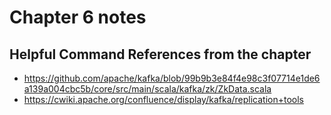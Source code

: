 # Chapter 6 notes


## Helpful Command References from the chapter
* https://github.com/apache/kafka/blob/99b9b3e84f4e98c3f07714e1de6a139a004cbc5b/core/src/main/scala/kafka/zk/ZkData.scala
* https://cwiki.apache.org/confluence/display/kafka/replication+tools